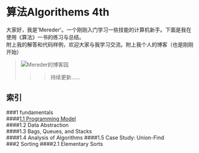 算法Algorithems 4th
====
大家好，我是'Mereder'。一个刚刚入门学习一些技能的计算机新手。下面是我在使用《算法》一书的练习与总结。<br>
附上我的解答和代码样例，欢迎大家与我学习交流。附上我个人的博客（也是刚刚开始）<br>

>![Mereder的博客园](http://www.cnblogs.com/mereder/ "Mereder的博客园")<br>
>>>持续更新......<br>


索引
----
###1 fundamentals <br/>
####[1.1 Programming Model](https://github.com/Mereder/Algorithms_4th/tree/master/src/com/mereder/Algs_Exercise/Exercises1_1 )  <br/>
####1.2 Data Abstraction <br>
####1.3 Bags, Queues, and Stacks <br>
####1.4 Analysis of Algorithms
####1.5 Case Study: Union-Find
<br>
###2 Sorting
####2.1 Elementary Sorts
